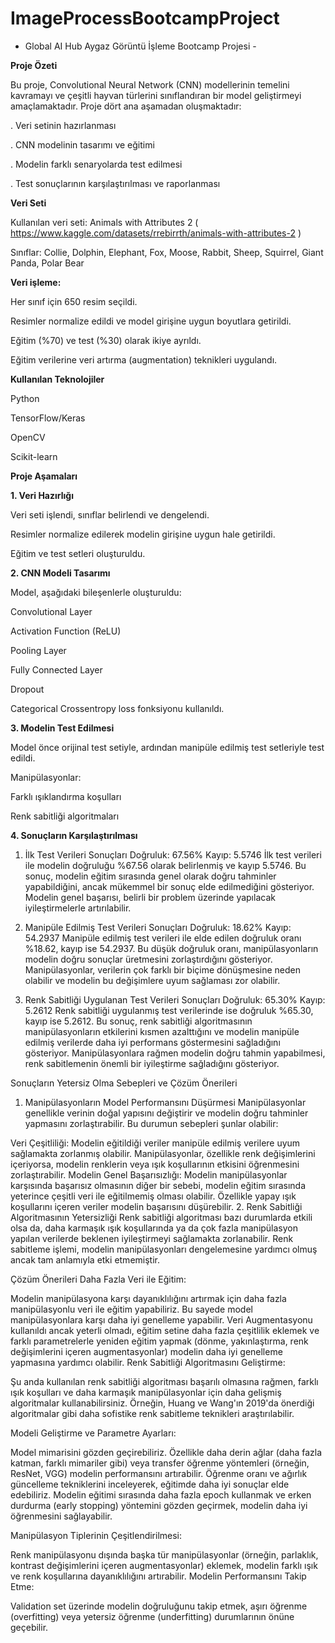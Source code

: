 # ImageProcessBootcampProject
- Global AI Hub Aygaz Görüntü İşleme Bootcamp Projesi -

**Proje Özeti**

Bu proje, Convolutional Neural Network (CNN) modellerinin temelini kavramayı ve çeşitli hayvan türlerini sınıflandıran bir model geliştirmeyi amaçlamaktadır. Proje dört ana aşamadan oluşmaktadır:

. Veri setinin hazırlanması

. CNN modelinin tasarımı ve eğitimi

. Modelin farklı senaryolarda test edilmesi

. Test sonuçlarının karşılaştırılması ve raporlanması



**Veri Seti**

Kullanılan veri seti: Animals with Attributes 2  ( https://www.kaggle.com/datasets/rrebirrth/animals-with-attributes-2 )

Sınıflar: Collie, Dolphin, Elephant, Fox, Moose, Rabbit, Sheep, Squirrel, Giant Panda, Polar Bear

**Veri işleme:**

Her sınıf için 650 resim seçildi.

Resimler normalize edildi ve model girişine uygun boyutlara getirildi.

Eğitim (%70) ve test (%30) olarak ikiye ayrıldı.

Eğitim verilerine veri artırma (augmentation) teknikleri uygulandı.


**Kullanılan Teknolojiler**

Python

TensorFlow/Keras

OpenCV

Scikit-learn


**Proje Aşamaları**

**1. Veri Hazırlığı**

Veri seti işlendi, sınıflar belirlendi ve dengelendi.

Resimler normalize edilerek modelin girişine uygun hale getirildi.

Eğitim ve test setleri oluşturuldu.


**2. CNN Modeli Tasarımı**

Model, aşağıdaki bileşenlerle oluşturuldu:

Convolutional Layer

Activation Function (ReLU)

Pooling Layer

Fully Connected Layer

Dropout

Categorical Crossentropy loss fonksiyonu kullanıldı.

**3. Modelin Test Edilmesi**

Model önce orijinal test setiyle, ardından manipüle edilmiş test setleriyle test edildi.

Manipülasyonlar:

Farklı ışıklandırma koşulları

Renk sabitliği algoritmaları


**4. Sonuçların Karşılaştırılması**

1. İlk Test Verileri Sonuçları
Doğruluk: 67.56%
Kayıp: 5.5746
İlk test verileri ile modelin doğruluğu %67.56 olarak belirlenmiş ve kayıp 5.5746. Bu sonuç, modelin eğitim sırasında genel olarak doğru tahminler yapabildiğini, ancak mükemmel bir sonuç elde edilmediğini gösteriyor. Modelin genel başarısı, belirli bir problem üzerinde yapılacak iyileştirmelerle artırılabilir.

2. Manipüle Edilmiş Test Verileri Sonuçları
Doğruluk: 18.62%
Kayıp: 54.2937
Manipüle edilmiş test verileri ile elde edilen doğruluk oranı %18.62, kayıp ise 54.2937. Bu düşük doğruluk oranı, manipülasyonların modelin doğru sonuçlar üretmesini zorlaştırdığını gösteriyor. Manipülasyonlar, verilerin çok farklı bir biçime dönüşmesine neden olabilir ve modelin bu değişimlere uyum sağlaması zor olabilir.

3. Renk Sabitliği Uygulanan Test Verileri Sonuçları
Doğruluk: 65.30%
Kayıp: 5.2612
Renk sabitliği uygulanmış test verilerinde ise doğruluk %65.30, kayıp ise 5.2612. Bu sonuç, renk sabitliği algoritmasının manipülasyonların etkilerini kısmen azalttığını ve modelin manipüle edilmiş verilerde daha iyi performans göstermesini sağladığını gösteriyor. Manipülasyonlara rağmen modelin doğru tahmin yapabilmesi, renk sabitlemenin önemli bir iyileştirme sağladığını gösteriyor.

Sonuçların Yetersiz Olma Sebepleri ve Çözüm Önerileri
1. Manipülasyonların Model Performansını Düşürmesi
Manipülasyonlar genellikle verinin doğal yapısını değiştirir ve modelin doğru tahminler yapmasını zorlaştırabilir. Bu durumun sebepleri şunlar olabilir:

Veri Çeşitliliği: Modelin eğitildiği veriler manipüle edilmiş verilere uyum sağlamakta zorlanmış olabilir. Manipülasyonlar, özellikle renk değişimlerini içeriyorsa, modelin renklerin veya ışık koşullarının etkisini öğrenmesini zorlaştırabilir.
Modelin Genel Başarısızlığı: Modelin manipülasyonlar karşısında başarısız olmasının diğer bir sebebi, modelin eğitim sırasında yeterince çeşitli veri ile eğitilmemiş olması olabilir. Özellikle yapay ışık koşullarını içeren veriler modelin başarısını düşürebilir.
2. Renk Sabitliği Algoritmasının Yetersizliği
Renk sabitliği algoritması bazı durumlarda etkili olsa da, daha karmaşık ışık koşullarında ya da çok fazla manipülasyon yapılan verilerde beklenen iyileştirmeyi sağlamakta zorlanabilir. Renk sabitleme işlemi, modelin manipülasyonları dengelemesine yardımcı olmuş ancak tam anlamıyla etki etmemiştir.

Çözüm Önerileri
Daha Fazla Veri ile Eğitim:

Modelin manipülasyona karşı dayanıklılığını artırmak için daha fazla manipülasyonlu veri ile eğitim yapabiliriz. Bu sayede model manipülasyonlara karşı daha iyi genelleme yapabilir.
Veri Augmentasyonu kullanıldı ancak yeterli olmadı, eğitim setine daha fazla çeşitlilik eklemek ve farklı parametrelerle yeniden eğitim yapmak (dönme, yakınlaştırma, renk değişimlerini içeren augmentasyonlar) modelin daha iyi genelleme yapmasına yardımcı olabilir.
Renk Sabitliği Algoritmasını Geliştirme:

Şu anda kullanılan renk sabitliği algoritması başarılı olmasına rağmen, farklı ışık koşulları ve daha karmaşık manipülasyonlar için daha gelişmiş algoritmalar kullanabilirsiniz. Örneğin, Huang ve Wang'ın 2019'da önerdiği algoritmalar gibi daha sofistike renk sabitleme teknikleri araştırılabilir.

Modeli Geliştirme ve Parametre Ayarları:

Model mimarisini gözden geçirebiliriz. Özellikle daha derin ağlar (daha fazla katman, farklı mimariler gibi) veya transfer öğrenme yöntemleri (örneğin, ResNet, VGG) modelin performansını artırabilir.
Öğrenme oranı ve ağırlık güncelleme tekniklerini inceleyerek, eğitimde daha iyi sonuçlar elde edebiliriz.
Modelin eğitimi sırasında daha fazla epoch kullanmak ve erken durdurma (early stopping) yöntemini gözden geçirmek, modelin daha iyi öğrenmesini sağlayabilir.

Manipülasyon Tiplerinin Çeşitlendirilmesi:

Renk manipülasyonu dışında başka tür manipülasyonlar (örneğin, parlaklık, kontrast değişimlerini içeren augmentasyonlar) eklemek, modelin farklı ışık ve renk koşullarına dayanıklılığını artırabilir.
Modelin Performansını Takip Etme:

Validation set üzerinde modelin doğruluğunu takip etmek, aşırı öğrenme (overfitting) veya yetersiz öğrenme (underfitting) durumlarının önüne geçebilir.


